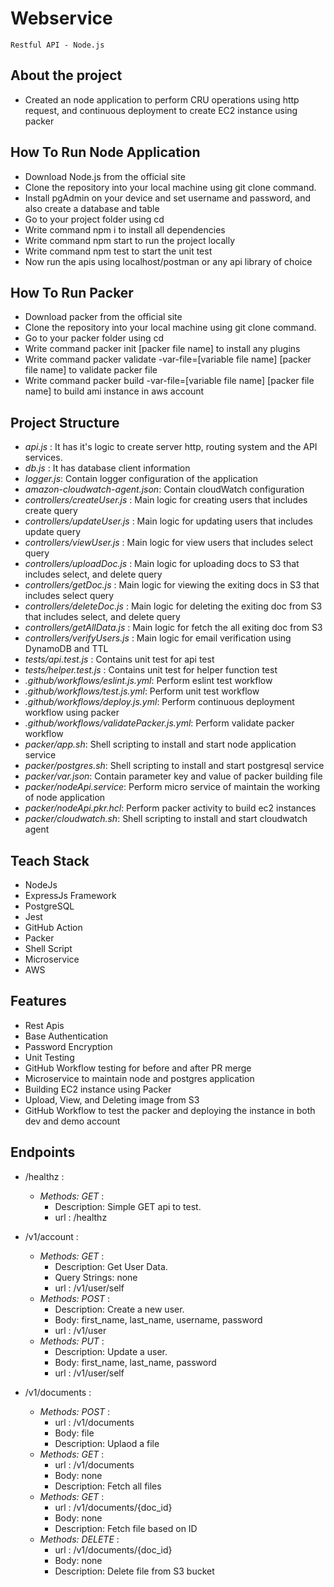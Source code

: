 # Webservice
``Restful API - Node.js``

## About the project
* Created an node application to perform CRU operations using http request, and continuous deployment to create EC2 instance using packer

## How To Run Node Application
* Download Node.js from the official site
* Clone the repository into your local machine using git clone command.
* Install pgAdmin on your device and set username and password, and also create a database and table</li>
* Go to your project folder using cd
* Write command npm i to install all dependencies
* Write command npm start to run the project locally
* Write command npm test to start the unit test
* Now run the apis using localhost/postman or any api library of choice
## How To Run Packer
* Download packer from the official site
* Clone the repository into your local machine using git clone command.
* Go to your packer folder using cd
* Write command packer init [packer file name] to install any plugins
* Write command packer validate -var-file=[variable file name] [packer file name] to validate packer file
* Write command packer build -var-file=[variable file name] [packer file name] to build ami instance in aws account
  
## Project Structure
* *api.js* : It has it's logic to create server http, routing system and the API services.
* *db.js* : It has database client information
* *logger.js*: Contain logger configuration of the application
* *amazon-cloudwatch-agent.json*: Contain cloudWatch configuration
* *controllers/createUser.js* : Main logic for creating users that includes create query
* *controllers/updateUser.js* : Main logic for updating users that includes update query
* *controllers/viewUser.js* : Main logic for view users that includes select query
* *controllers/uploadDoc.js* : Main logic for uploading docs to S3 that includes select, and delete query
* *controllers/getDoc.js* : Main logic for viewing the exiting docs in S3 that includes select query
* *controllers/deleteDoc.js* : Main logic for deleting the exiting doc from S3 that includes select, and delete query
* *controllers/getAllData.js* : Main logic for fetch the all exiting doc from S3
* *controllers/verifyUsers.js* : Main logic for email verification using DynamoDB and TTL
* *tests/api.test.js* : Contains unit test for api test
* *tests/helper.test.js* : Contains unit test for helper function test
* *.github/workflows/eslint.js.yml*: Perform eslint test workflow
* *.github/workflows/test.js.yml*: Perform unit test workflow
* *.github/workflows/deploy.js.yml*: Perform continuous deployment workflow using packer
* *.github/workflows/validatePacker.js.yml*: Perform validate packer workflow
* *packer/app.sh*: Shell scripting to install and start node application service
* *packer/postgres.sh*: Shell scripting to install and start postgresql service
* *packer/var.json*: Contain parameter key and value of packer building file
* *packer/nodeApi.service*: Perform micro service of maintain the working of node application
* *packer/nodeApi.pkr.hcl*: Perform packer activity to build ec2 instances
* *packer/cloudwatch.sh*: Shell scripting to install and start cloudwatch agent
  
## Teach Stack
* NodeJs
* ExpressJs Framework
* PostgreSQL
* Jest
* GitHub Action
* Packer
* Shell Script
* Microservice
* AWS

## Features
* Rest Apis
* Base Authentication
* Password Encryption
* Unit Testing
* GitHub Workflow testing for before and after PR merge 
* Microservice to maintain node and postgres application
* Building EC2 instance using Packer
* Upload, View, and Deleting image from S3
* GitHub Workflow to test the packer and deploying the instance in both dev and demo account

## Endpoints
* /healthz :
  - *Methods: GET* : 
      - Description: Simple GET api to test.
      - url : /healthz

* /v1/account :
  - *Methods: GET* : 
      - Description: Get User Data.
      - Query Strings: none
      - url : /v1/user/self
  - *Methods: POST* : 
      - Description: Create a new user.
      - Body: first_name, last_name, username, password
      - url : /v1/user
  - *Methods: PUT* : 
      - Description: Update a user.
      - Body: first_name, last_name, password
      - url : /v1/user/self

* /v1/documents :
  - *Methods: POST* : 
      - url : /v1/documents
      - Body: file
      - Description: Uplaod a file
  - *Methods: GET* : 
      - url : /v1/documents
      - Body: none
      - Description: Fetch all files
  - *Methods: GET* : 
      - url : /v1/documents/{doc_id}
      - Body: none
      - Description: Fetch file based on ID     
  - *Methods: DELETE* : 
      - url : /v1/documents/{doc_id}	
      - Body: none
      - Description: Delete file from S3 bucket
